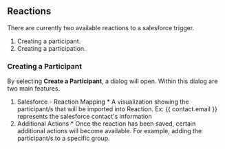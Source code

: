 ## Reactions

There are currently two available reactions to a salesforce trigger.
  1. Creating a participant.
  2. Creating a participation.

### Creating a Participant
  
  By selecting **Create a Participant**, a dialog will open. Within this dialog are two main features.
  1. Salesforce - Reaction Mapping
    * A visualization showing the participant/s that will be imported into Reaction. Ex: {{ contact.email }} represents the salesforce contact's information
  2. Additional Actions
    * Once the reaction has been saved, certain additional actions will become available. For example, adding the participant/s to a specific group.
